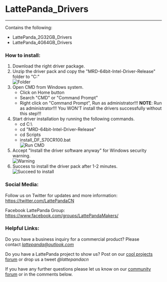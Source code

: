 # LattePanda_Drivers
----------------

Contains the following:

- LattePanda_2G32GB_Drivers  
- LattePanda_4G64GB_Drivers

### How to install:   

1. Download the right driver package.
2. Unzip the driver pack and copy the "MRD-64bit-Intel-Driver-Release" folder to "C:\"  
   ![Folder](images/Folder.PNG)   
3. Open CMD from Windows system.   
   *  Click on Home button
   *  Search "CMD" or "Command Prompt"
   *  Right click on "Command Prompt", Run as administrator!!!
             **NOTE**: Run as administrator!!! 
             You WON'T install the drivers successfully without this step!!!  
4. Start driver installation by running the following commands. 
   * cd C:\
   * cd "MRD-64bit-Intel-Driver-Release"
   * cd Scripts
   * install_DF_S70CR100.bat  
     ![Run CMD](https://github.com/LattePandaTeam/LattePanda-Win10-Software/blob/master/Drivers/images/Run%20CMD.PNG)  
5. Accept "Install the driver software anyway" for Windows security warning.   
   ![Warning](https://github.com/LattePandaTeam/LattePanda-Win10-Software/blob/master/Drivers/images/Warning.PNG)  
6. Success to install the driver pack after 1-2 minutes.   
   ![Succeed to install](https://github.com/LattePandaTeam/LattePanda-Win10-Software/blob/master/Drivers/images/Succeed%20to%20install.PNG)  



### Social Media:

Follow us on Twitter for updates and more information: https://twitter.com/LattePandaCN

Facebook LattePanda Group: https://www.facebook.com/groups/LattePandaMakers/



### Helpful Links:

Do you have a business inquiry for a commercial product? Please contact *lattepanda@outlook.com*

Do you have a LattePanda project to show us? Post on our [cool projects forum](http://www.lattepanda.com/forum/viewforum.php?f=11) or drop us a tweet *@lattepandacn*

If you have any further questions please let us know on our [community forum](http://www.lattepanda.com/forum) or in the comments below.
